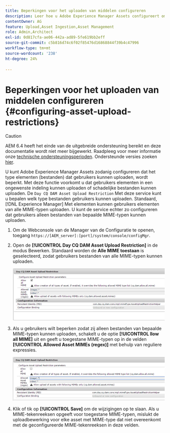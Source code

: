 ```yaml
---
title: Beperkingen voor het uploaden van middelen configureren
description: Leer hoe u Adobe Experience Manager Assets configureert om het type elementen (bestanden) te beperken dat gebruikers kunnen uploaden.
contentOwner: AG
feature: Upload,Asset Ingestion,Asset Management
role: Admin,Architect
exl-id: 0d817cfa-ae06-442a-ad89-5fe619bb2eff
source-git-commit: c5b816d74c6f02f85476d16868844f39b4c47996
workflow-type: tm+mt
source-wordcount: '238'
ht-degree: 24%

---
```


# Beperkingen voor het uploaden van middelen configureren {#configuring-asset-upload-restrictions}

>[!CAUTION]
>
>AEM 6.4 heeft het einde van de uitgebreide ondersteuning bereikt en deze documentatie wordt niet meer bijgewerkt. Raadpleeg voor meer informatie onze [technische ondersteuningsperioden](https://helpx.adobe.com/support/programs/eol-matrix.html). Ondersteunde versies zoeken [hier](https://experienceleague.adobe.com/docs/).

U kunt Adobe Experience Manager Assets zodanig configureren dat het type elementen (bestanden) dat gebruikers kunnen uploaden, wordt beperkt. Met deze functie voorkomt u dat gebruikers elementen in een ongewenste indeling kunnen uploaden of schadelijke bestanden kunnen uploaden. De `Day CQ DAM Asset Upload Restriction` Met deze service kunt u bepalen welk type bestanden gebruikers kunnen uploaden. Standaard, [!DNL Experience Manager] Met elementen kunnen gebruikers elementen van alle MIME-typen uploaden. U kunt de service echter zo configureren dat gebruikers alleen bestanden van bepaalde MIME-typen kunnen uploaden.

1. Om de Webconsole van de Manager van de Configuratie te openen, toegang `https://[AEM_server]:[port]/system/console/configMgr`.
1. Open de **[!UICONTROL Day CQ DAM Asset Upload Restriction]** in de modus Bewerken. Standaard worden de **Alle MIME toestaan** is geselecteerd, zodat gebruikers bestanden van alle MIME-typen kunnen uploaden.

   ![chlimage_1-378](assets/chlimage_1-378.png)

1. Als u gebruikers wilt beperken zodat zij alleen bestanden van bepaalde MIME-typen kunnen uploaden, schakelt u de optie **[!UICONTROL llow all MIME]** uit en geeft u toegestane MIME-typen op in de velden **[!UICONTROL Allowed Asset MIMEs (regex)]** met behulp van reguliere expressies.

   ![chlimage_1-379](assets/chlimage_1-379.png)

1. Klik of tik op **[!UICONTROL Save]** om de wijzigingen op te slaan. Als u MIME-tekenreeksen opgeeft voor toegestane MIME-typen, mislukt de uploadbewerking voor elke asset met MIME-type dat niet overeenkomt met de geconfigureerde MIME-tekenreeksen in deze velden.
